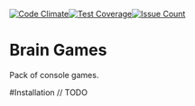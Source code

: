 [![Code Climate](https://codeclimate.com/github/broose/js_l1_brain_games-s12/badges/gpa.svg)](https://codeclimate.com/github/broose/js_l1_brain_games-s12)[![Test Coverage](https://codeclimate.com/github/broose/js_l1_brain_games-s12/badges/coverage.svg)](https://codeclimate.com/github/broose/js_l1_brain_games-s12/coverage)[![Issue Count](https://codeclimate.com/github/broose/js_l1_brain_games-s12/badges/issue_count.svg)](https://codeclimate.com/github/broose/js_l1_brain_games-s12)

# Brain Games
Pack of console games.

#Installation
// TODO
